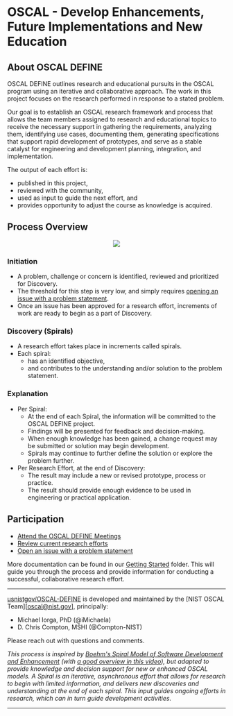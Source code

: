 # OSCAL - **D**evelop **E**nhancements, **F**uture **I**mplementations and **N**ew **E**ducation

## About OSCAL DEFINE

OSCAL DEFINE outlines research and educational pursuits in the OSCAL program using an iterative and collaborative approach. The work in this project focuses on the research performed in response to a stated problem.

Our goal is to establish an OSCAL research framework and process that allows the team members assigned to research and educational topics to receive the necessary support in gathering the requirements, analyzing them, identifying use cases, documenting them, generating specifications that support rapid development of prototypes, and serve as a stable catalyst for engineering and development planning, integration, and implementation.

The output of each effort is:

- published in this project, 
- reviewed with the community, 
- used as input to guide the next effort, and 
- provides opportunity to adjust the course as knowledge is acquired.

## Process Overview

<p align="center">
  <img src="https://user-images.githubusercontent.com/107055718/225630406-ab1a064d-5f5d-4053-b80f-7d1ae793f8cd.png">
</p>

### Initiation

- A problem, challenge or concern is identified, reviewed and prioritized for Discovery.
- The threshold for this step is very low, and simply requires [opening an issue with a problem statement](https://github.com/usnistgov/OSCAL-DEFINE/issues/new?assignees=&labels=Step+1+-+Initiation&projects=&template=problem_statement.yaml).
- Once an issue has been approved for a research effort, increments of work are ready to begin as a part of Discovery.
### Discovery (Spirals)

- A research effort takes place in increments called spirals.  
- Each spiral:
  - has an identified objective,
  - and contributes to the understanding and/or solution to the problem statement.

### Explanation

- Per Spiral:
  - At the end of each Spiral, the information will be committed to the OSCAL DEFINE project.
  - Findings will be presented for feedback and decision-making.
  - When enough knowledge has been gained, a change request may be submitted or solution may begin development.  
  - Spirals may continue to further define the solution or explore the problem further.
- Per Research Effort, at the end of Discovery:
  - The result may include a new or revised prototype, process or practice.
  - The result should provide enough evidence to be used in engineering or practical application.


## Participation

- [Attend the OSCAL DEFINE Meetings](https://pages.nist.gov/OSCAL/contribute/define-meeting/)
- [Review current research efforts](https://github.com/usnistgov/OSCAL-DEFINE/tree/main/research-2023)
- [Open an issue with a problem statement](https://github.com/usnistgov/OSCAL-DEFINE/issues/new?assignees=&labels=Step+1+-+Initiation&projects=&template=problem_statement.yaml)

More documentation can be found in our [Getting Started](getting-started/) folder.  This will guide you through the process and provide information for conducting a successful, collaborative research effort.

---

[usnistgov/OSCAL-DEFINE][gh-osr] is developed and maintained by the [NIST OSCAL Team][oscal@nist.gov], principally:

- Michael Iorga, PhD (@iMichaela)
- D. Chris Compton, MSHI (@Compton-NIST)

Please reach out with questions and comments.


*This process is inspired by [Boehm's *Spiral Model of Software Development and Enhancement*](https://ieeexplore.ieee.org/document/59) (with [a good overview in this video](https://www.youtube.com/watch?v=mp22SDTnsQQ)), but adapted to provide knowledge and decision support for new or enhanced OSCAL models.  A Spiral is an iterative, asynchronous effort that allows for research to begin with limited information, and delivers new discoveries and understanding at the end of each spiral.  This input guides ongoing efforts in research, which can in turn guide development activities.*

---

[gh-osr]: https://github.com/usnistgov/OSCAL-DEFINE/


